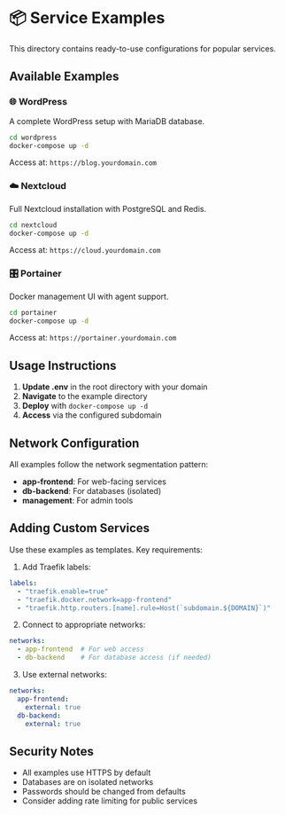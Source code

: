 # 📦 Service Examples

This directory contains ready-to-use configurations for popular services.

## Available Examples

### 🌐 WordPress
A complete WordPress setup with MariaDB database.

```bash
cd wordpress
docker-compose up -d
```
Access at: `https://blog.yourdomain.com`

### ☁️ Nextcloud
Full Nextcloud installation with PostgreSQL and Redis.

```bash
cd nextcloud
docker-compose up -d
```
Access at: `https://cloud.yourdomain.com`

### 🎛️ Portainer
Docker management UI with agent support.

```bash
cd portainer
docker-compose up -d
```
Access at: `https://portainer.yourdomain.com`

## Usage Instructions

1. **Update .env** in the root directory with your domain
2. **Navigate** to the example directory
3. **Deploy** with `docker-compose up -d`
4. **Access** via the configured subdomain

## Network Configuration

All examples follow the network segmentation pattern:
- **app-frontend**: For web-facing services
- **db-backend**: For databases (isolated)
- **management**: For admin tools

## Adding Custom Services

Use these examples as templates. Key requirements:

1. Add Traefik labels:
```yaml
labels:
  - "traefik.enable=true"
  - "traefik.docker.network=app-frontend"
  - "traefik.http.routers.[name].rule=Host(`subdomain.${DOMAIN}`)"
```

2. Connect to appropriate networks:
```yaml
networks:
  - app-frontend  # For web access
  - db-backend    # For database access (if needed)
```

3. Use external networks:
```yaml
networks:
  app-frontend:
    external: true
  db-backend:
    external: true
```

## Security Notes

- All examples use HTTPS by default
- Databases are on isolated networks
- Passwords should be changed from defaults
- Consider adding rate limiting for public services